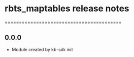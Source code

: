 # rbts_maptables release notes
=========================================

0.0.0
-----
* Module created by kb-sdk init

